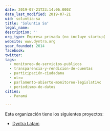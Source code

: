 ```yaml
---
date: 2019-07-21T23:14:06.000Z
date_last_modified: 2019-07-21
uid: soluntia-sa
title: 'Soluntia Sa'
legal_name: 
description: ''
org_type: Empresa privada (no incluye startup)
website: www.dyntra.org
year_founded: 2014
facebook: 
twitter: 
tags:
  - monitoreo-de-servicios-publicos
  - transparencia-y-rendicion-de-cuentas
  - participación-ciudadana
  - otro
  - parlamento-abierto-monitoreo-legislativo
  - periodismo-de-datos
cities: 
  - Panamá

---
```


Esta organización tiene los siguientes proyectos:

- [Dyntra Latam](/proyectos/dyntra-latam)
